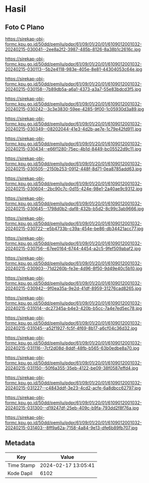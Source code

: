 # Hasil

## Foto C Plano

https://sirekap-obj-formc.kpu.go.id/50dd/pemilu/pdpr/61/09/01/20/01/6109012001032-20240215-030041--2ee8a2f2-3987-485b-8126-8a38b1c2616c.jpg

https://sirekap-obj-formc.kpu.go.id/50dd/pemilu/pdpr/61/09/01/20/01/6109012001032-20240215-030113--5b2e4118-983e-405e-8e81-44304053c64e.jpg

https://sirekap-obj-formc.kpu.go.id/50dd/pemilu/pdpr/61/09/01/20/01/6109012001032-20240215-030158--7b89db5a-a6a1-4373-a3a7-55e83bdcd3f5.jpg

https://sirekap-obj-formc.kpu.go.id/50dd/pemilu/pdpr/61/09/01/20/01/6109012001032-20240215-030242--3c3e3830-59ee-4285-9f00-1c05930d3a89.jpg

https://sirekap-obj-formc.kpu.go.id/50dd/pemilu/pdpr/61/09/01/20/01/6109012001032-20240215-030349--08202044-41e3-4d2b-ae7e-1c79e42fd911.jpg

https://sirekap-obj-formc.kpu.go.id/50dd/pemilu/pdpr/61/09/01/20/01/6109012001032-20240215-030434--e66f1280-75ec-4b1d-8449-bc05522d9c11.jpg

https://sirekap-obj-formc.kpu.go.id/50dd/pemilu/pdpr/61/09/01/20/01/6109012001032-20240215-030505--2150b253-0912-448f-8d71-0ea8785add63.jpg

https://sirekap-obj-formc.kpu.go.id/50dd/pemilu/pdpr/61/09/01/20/01/6109012001032-20240215-030604--2bc90c7c-0d15-424e-98e1-2a40ae9c9312.jpg

https://sirekap-obj-formc.kpu.go.id/50dd/pemilu/pdpr/61/09/01/20/01/6109012001032-20240215-030645--1798d0b2-daf8-432b-b5d2-8c99c3ab9666.jpg

https://sirekap-obj-formc.kpu.go.id/50dd/pemilu/pdpr/61/09/01/20/01/6109012001032-20240215-030722--e5b4733b-c39a-454e-be86-db34421acc77.jpg

https://sirekap-obj-formc.kpu.go.id/50dd/pemilu/pdpr/61/09/01/20/01/6109012001032-20240215-030756--67ee0164-6744-4454-a2c5-9fef509abaf2.jpg

https://sirekap-obj-formc.kpu.go.id/50dd/pemilu/pdpr/61/09/01/20/01/6109012001032-20240215-030903--71d2260b-fe3e-4d96-8f50-9d49e40c5b10.jpg

https://sirekap-obj-formc.kpu.go.id/50dd/pemilu/pdpr/61/09/01/20/01/6109012001032-20240215-030942--9f0ea35a-9e2d-41df-8959-31276cad8265.jpg

https://sirekap-obj-formc.kpu.go.id/50dd/pemilu/pdpr/61/09/01/20/01/6109012001032-20240215-031014--dc27345a-b4e3-420b-b5cc-7a4e7ed5ec78.jpg

https://sirekap-obj-formc.kpu.go.id/50dd/pemilu/pdpr/61/09/01/20/01/6109012001032-20240215-031045--a52f1927-fc5f-4f69-8b17-a6cf04c36d32.jpg

https://sirekap-obj-formc.kpu.go.id/50dd/pemilu/pdpr/61/09/01/20/01/6109012001032-20240215-031116--7cf2d08d-8ddf-48fb-b565-63b0edbe8a70.jpg

https://sirekap-obj-formc.kpu.go.id/50dd/pemilu/pdpr/61/09/01/20/01/6109012001032-20240215-031150--50f6a355-35eb-4122-be09-38f0587effd4.jpg

https://sirekap-obj-formc.kpu.go.id/50dd/pemilu/pdpr/61/09/01/20/01/6109012001032-20240215-031227--c4843ddf-3e23-4cd2-acfe-6a8dbcc62797.jpg

https://sirekap-obj-formc.kpu.go.id/50dd/pemilu/pdpr/61/09/01/20/01/6109012001032-20240215-031300--d19247df-25eb-409c-b9fa-793dd2f8f76a.jpg

https://sirekap-obj-formc.kpu.go.id/50dd/pemilu/pdpr/61/09/01/20/01/6109012001032-20240215-031403--8ff9a62a-7158-4a84-9e13-dfe6b89fb707.jpg


## Metadata

| Key        | Value               |
| ---------- | ------------------- |
| Time Stamp | 2024-02-17 13:05:41 |
| Kode Dapil | 6102                |



